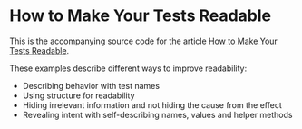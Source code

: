 # How to Make Your Tests Readable

This is the accompanying source code for the article [How to Make Your Tests Readable](https://www.arhohuttunen.com/test-readability/).

These examples describe different ways to improve readability:

- Describing behavior with test names
- Using structure for readability
- Hiding irrelevant information and not hiding the cause from the effect
- Revealing intent with self-describing names, values and helper methods
